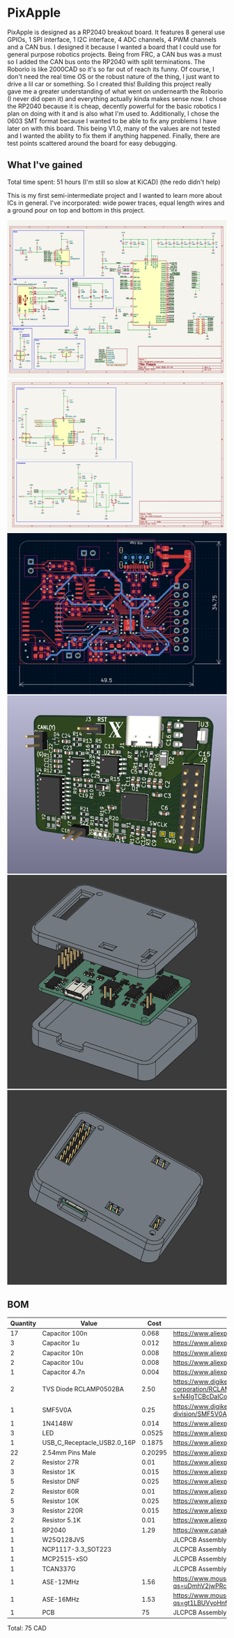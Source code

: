 # PixApple

PixApple is designed as a RP2040 breakout board. It features 8 general use GPIOs, 1 SPI interface, 1 I2C interface, 4 ADC channels, 4 PWM channels and a CAN bus.
I designed it because I wanted a board that I could use for general purpose robotics projects. Being from FRC, a CAN bus was a must so I added the CAN bus onto the RP2040 with split terminations.
The Roborio is like 2000CAD so it's so far out of reach its funny. Of course, I don't need the real time OS or the robust nature of the thing, I just want to drive a lil car or something. So I created this!
Building this project really gave me a greater understanding of what went on undernearth the Roborio (I never did open it) and everything actually kinda makes sense now.
I chose the RP2040 because it is cheap, decently powerful for the basic robotics I plan on doing with it and is also what I'm used to.
Additionally, I chose the 0603 SMT format because I wanted to be able to fix any problems I have later on with this board.
This being V1.0, many of the values are not tested and I wanted the ability to fix them if anything happened.
Finally, there are test points scattered around the board for easy debugging.

## What I've gained

Total time spent: 51 hours (I'm still so slow at KiCAD) (the redo didn't help)

This is my first semi-intermediate project and I wanted to learn more about ICs in general. I've incorporated: wide power traces, equal length wires and a ground pour on top and bottom in this project.

![Schematic](img/21.png)
![Schematic](img/22.png)
![PCB](img/19.png)
![3D](img/20.png)
![Case](img/23.png)
![Exploded](img/24.png)

## BOM

| Quantity | Value                       | Cost    | URL                                                                                                                                                    |
| -------- | --------------------------- | ------- | ------------------------------------------------------------------------------------------------------------------------------------------------------ |
| 17       | Capacitor 100n              | 0.068   | https://www.aliexpress.com/item/1005002782324319.html                                                                                                  |
| 3        | Capacitor 1u                | 0.012   | https://www.aliexpress.com/item/1005002782324319.html                                                                                                  |
| 2        | Capacitor 10n               | 0.008   | https://www.aliexpress.com/item/1005002782324319.html                                                                                                  |
| 2        | Capacitor 10u               | 0.008   | https://www.aliexpress.com/item/1005002782324319.html                                                                                                  |
| 1        | Capacitor 4.7n              | 0.004   | https://www.aliexpress.com/item/1005002782324319.html                                                                                                  |
| 2        | TVS Diode RCLAMP0502BA      | 2.50    | https://www.digikey.ca/en/products/detail/semtech-corporation/RCLAMP0502BATCT/2603604?s=N4IgTCBcDaICoDUDKACAIgSwPYBMCmKASgMIAyAggLIAKADAKy1gBC5IAugL5A |
| 1        | SMF5V0A                     | 0.25    | https://www.digikey.ca/en/products/detail/vishay-general-semiconductor-diodes-division/SMF5V0A-E3-08/1680585                                           |
| 1        | 1N4148W                     | 0.014   | https://www.aliexpress.com/item/4000685043735.html                                                                                                     |
| 3        | LED                         | 0.0525  | https://www.aliexpress.com/item/1005006211269173.html                                                                                                  |
| 1        | USB_C_Receptacle_USB2.0_16P | 0.1875  | https://www.aliexpress.com/item/1005008515699009.html                                                                                                  |
| 22       | 2.54mm Pins Male            | 0.20295 | https://www.aliexpress.com/item/4001198421663.html                                                                                                     |
| 2        | Resistor 27R                | 0.01    | https://www.aliexpress.com/item/1005007902452631.html                                                                                                  |
| 3        | Resistor 1K                 | 0.015   | https://www.aliexpress.com/item/1005007902452631.html                                                                                                  |
| 5        | Resistor DNF                | 0.025   | https://www.aliexpress.com/item/1005007902452631.html                                                                                                  |
| 2        | Resistor 60R                | 0.01    | https://www.aliexpress.com/item/1005007902452631.html                                                                                                  |
| 5        | Resistor 10K                | 0.025   | https://www.aliexpress.com/item/1005007902452631.html                                                                                                  |
| 3        | Resistor 220R               | 0.015   | https://www.aliexpress.com/item/1005007902452631.html                                                                                                  |
| 2        | Resistor 5.1K               | 0.01    | https://www.aliexpress.com/item/1005007902452631.html                                                                                                  |
| 1        | RP2040                      | 1.29    | https://www.canakit.com/raspberry-pi-rp2040.html?cid=cad&src=raspberrypi                                                                               |
| 1        | W25Q128JVS                  |         | JLCPCB Assembly                                                                                                                                        |
| 1        | NCP1117-3.3_SOT223          |         | JLCPCB Assembly                                                                                                                                        |
| 1        | MCP2515-xSO                 |         | JLCPCB Assembly                                                                                                                                        |
| 1        | TCAN337G                    |         | JLCPCB Assembly                                                                                                                                        |
| 1        | ASE-12MHz                   | 1.56    | https://www.mouser.ca/ProductDetail/ABRACON/ASE-12.000MHZ-ET?qs=uDmhV2jwPRcj2BLg3gv24Q%3D%3D                                                           |
| 1        | ASE-16MHz                   | 1.53    | https://www.mouser.ca/ProductDetail/ABRACON/ASE-16.000MHZ-LC-T?qs=gt1LBUVyoHnfDWzQTg2whA%3D%3D                                                         |
| 1        | PCB                         | 75      | JLCPCB Assembly                                                                                                                                        |

Total: 75 CAD
